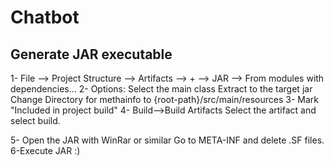 # Chatbot

## Generate JAR executable

1- File --> Project Structure --> Artifacts --> + --> JAR --> From modules with dependencies...
2-  Options:
Select the main class
Extract to the target jar
Change Directory for methainfo to {root-path}/src/main/resources
3- Mark "Included in project build"
4- Build-->Build Artifacts
  Select the artifact and select build.
  
5- Open the JAR with WinRar or similar
    Go to META-INF and delete .SF files.
6-Execute JAR :)

